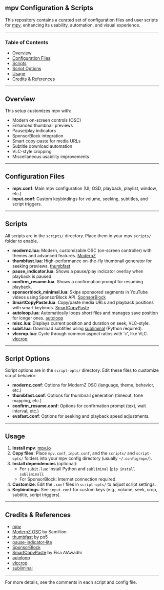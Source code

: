 ## mpv Configuration & Scripts

This repository contains a curated set of configuration files and user scripts for [mpv](https://mpv.io/), enhancing its usability, automation, and visual experience.

---

### Table of Contents
- [Overview](#overview)
- [Configuration Files](#configuration-files)
- [Scripts](#scripts)
- [Script Options](#script-options)
- [Usage](#usage)
- [Credits & References](#credits--references)

---

## Overview
This setup customizes mpv with:
- Modern on-screen controls (OSC)
- Enhanced thumbnail previews
- Pause/play indicators
- SponsorBlock integration
- Smart copy-paste for media URLs
- Subtitle download automation
- VLC-style cropping
- Miscellaneous usability improvements

---

## Configuration Files

- **mpv.conf**: Main mpv configuration (UI, OSD, playback, playlist, window, etc.)
- **input.conf**: Custom keybindings for volume, seeking, subtitles, and script triggers.

---

## Scripts

All scripts are in the `scripts/` directory. Place them in your mpv `scripts/` folder to enable.

- **modernz.lua**: Modern, customizable OSC (on-screen controller) with themes and advanced features. [ModernZ](https://github.com/Samillion/ModernZ)
- **thumbfast.lua**: High-performance on-the-fly thumbnail generator for seeking previews. [thumbfast](https://github.com/po5/thumbfast)
- **pause_indicator.lua**: Shows a pause/play indicator overlay when playback is paused.
- **confirm_resume.lua**: Shows a confirmation prompt for resuming playback.
- **sponsorblock_minimal.lua**: Skips sponsored segments in YouTube videos using SponsorBlock API. [SponsorBlock](https://github.com/ajayyy/SponsorBlock)
- **SmartCopyPaste.lua**: Copy/paste media URLs and playback positions with smart keybinds. [SmartCopyPaste](https://github.com/Eisa01/mpv-scripts)
- **autoloop.lua**: Automatically loops short files and manages save position for longer ones. [autoloop](https://github.com/zydezu/mpvconfig)
- **misc.lua**: Displays current position and duration on seek, VLC-style.
- **subit.lua**: Download subtitles using [subliminal](https://github.com/Diaoul/subliminal) (Python required).
- **vlccrop.lua**: Cycle through common aspect ratios with 'c', like VLC. [vlccrop](https://github.com/kism/mpvscripts)

---

## Script Options

Script options are in the `script-opts/` directory. Edit these files to customize script behavior:

- **modernz.conf**: Options for ModernZ OSC (language, theme, behavior, etc.)
- **thumbfast.conf**: Options for thumbnail generation (timeout, tone mapping, etc.)
- **confirm_resume.conf**: Options for confirmation prompt (text, wait interval, etc.)
- **evafast.conf**: Options for seeking and playback speed adjustments.

---

## Usage

1. **Install mpv**: [mpv.io](https://mpv.io/installation/)
2. **Copy files**: Place `mpv.conf`, `input.conf`, and the `scripts/` and `script-opts/` folders into your mpv config directory (usually `~/.config/mpv/`).
3. **Install dependencies** (optional):
	- For `subit.lua`: Install Python and `subliminal` (`pip install subliminal`).
	- For SponsorBlock: Internet connection required.
4. **Customize**: Edit the `.conf` files in `script-opts/` to adjust script settings.
5. **Keybindings**: See `input.conf` for custom keys (e.g., volume, seek, crop, subtitle, script triggers).

---

## Credits & References

- [mpv](https://mpv.io/)
- [ModernZ OSC](https://github.com/Samillion/ModernZ) by Samillion
- [thumbfast](https://github.com/po5/thumbfast) by po5
- [pause-indicator-lite](https://github.com/Samillion/ModernZ/tree/main/extras/pause-indicator-lite)
- [SponsorBlock](https://github.com/ajayyy/SponsorBlock)
- [SmartCopyPaste](https://github.com/Eisa01/mpv-scripts) by Eisa AlAwadhi
- [autoloop](https://github.com/zydezu/mpvconfig)
- [vlccrop](https://github.com/kism/mpvscripts)
- [subliminal](https://github.com/Diaoul/subliminal)

---

For more details, see the comments in each script and config file.
